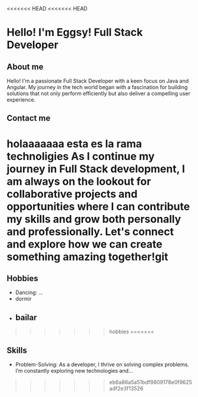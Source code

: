 <<<<<<< HEAD
<<<<<<< HEAD
# Hello! I'm Eggsy! Full Stack Developer
## About me
Hello! I'm a passionate Full Stack Developer with a keen focus on Java and Angular. My journey in the tech world began with a fascination for building solutions that not only perform efficiently but also deliver a compelling user experience.
## Contact me
holaaaaaaa
esta es la rama 
technoligies
As I continue my journey in Full Stack development, I am always on the lookout for collaborative projects and opportunities where I can contribute my skills and grow both personally and professionally. Let's connect and explore how we can create something amazing together!git 
=======
## Hobbies
- Dancing: ...
- dormir
- bailar
  - 
>>>>>>> hobbies
=======
## Skills
- Problem-Solving: As a developer, I thrive on solving complex problems. I’m constantly exploring new technologies and...
>>>>>>> eb6a86a5a51bdf9809178e0f9625adf2e3f13526
